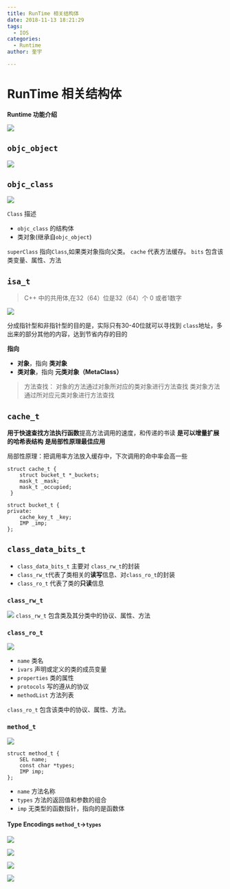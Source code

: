 ```yaml
---
title: RunTime 相关结构体
date: 2018-11-13 18:21:29
tags:
  - IOS
categories:
  - Runtime
author: 奎宇

---
```


# RunTime 相关结构体

**Runtime 功能介绍**

![](https://kuiyu-1258489344.cos.ap-chengdu.myqcloud.com/RunTime-%E7%9B%B8%E5%85%B3%E7%BB%93%E6%9E%84%E4%BD%93/runtime_map.png)


## `objc_object`
![](https://kuiyu-1258489344.cos.ap-chengdu.myqcloud.com/RunTime-%E7%9B%B8%E5%85%B3%E7%BB%93%E6%9E%84%E4%BD%93/objc_object_map.png)

## `objc_class`

![](https://kuiyu-1258489344.cos.ap-chengdu.myqcloud.com/RunTime-%E7%9B%B8%E5%85%B3%E7%BB%93%E6%9E%84%E4%BD%93/objc_class_map.png)

`Class` 描述
- `objc_class` 的结构体
- 类对象(继承自`objc_object`)

`superClass` 指向`Class`,如果类对象指向父类。
`cache` 代表方法缓存。
`bits` 包含该类变量、属性、方法
<!--more-->
## `isa_t`

> C++ 中的共用体,在32（64）位是32（64）个 0 或者1数字

![](https://kuiyu-1258489344.cos.ap-chengdu.myqcloud.com/RunTime-%E7%9B%B8%E5%85%B3%E7%BB%93%E6%9E%84%E4%BD%93/isa_ma.png)

分成指针型和非指针型的目的是，实际只有30-40位就可以寻找到 `class`地址，多出来的部分其他的内容，达到节省内存的目的

**指向**

- **对象**，指向 **类对象**
- **类对象**，指向 **元类对象（MetaClass）**

> 方法查找： 
> 对象的方法通过对象所对应的类对象进行方法查找
> 类对象方法通过所对应元类对象进行方法查找

## `cache_t`
**用于快速查找方法执行函数**提高方法调用的速度，和传递的书读
**是可以增量扩展的哈希表结构**
**是局部性原理最佳应用**

局部性原理：把调用率方法放入缓存中，下次调用的命中率会高一些

```
struct cache_t {
    struct bucket_t *_buckets;
    mask_t _mask;
    mask_t _occupied;
 }
```

```
struct bucket_t {
private:
    cache_key_t _key;
    IMP _imp;
};
```

## `class_data_bits_t`

- `class_data_bits_t` 主要对 `class_rw_t`的封装
- `class_rw_t`代表了类相关的**读写**信息、对`class_ro_t`的封装
- `class_ro_t` 代表了类的**只读**信息
### `class_rw_t`
![](https://kuiyu-1258489344.cos.ap-chengdu.myqcloud.com/RunTime-%E7%9B%B8%E5%85%B3%E7%BB%93%E6%9E%84%E4%BD%93/class_rw_t.png)
`class_rw_t` 包含类及其分类中的协议、属性、方法

### `class_ro_t`
![](https://kuiyu-1258489344.cos.ap-chengdu.myqcloud.com/RunTime-%E7%9B%B8%E5%85%B3%E7%BB%93%E6%9E%84%E4%BD%93/class_ro_t.png)

- `name` 类名
- `ivars` 声明或定义的类的成员变量
- `properties` 类的属性
- `protocols` 写的遵从的协议
- `methodList` 方法列表

`class_ro_t` 包含该类中的协议、属性、方法。

### `method_t`
![](https://kuiyu-1258489344.cos.ap-chengdu.myqcloud.com/RunTime-%E7%9B%B8%E5%85%B3%E7%BB%93%E6%9E%84%E4%BD%93/method_t.png)
```
struct method_t {
    SEL name;
    const char *types;
    IMP imp;
};
```

- `name` 方法名称
- `types` 方法的返回值和参数的组合
- `imp` 无类型的函数指针，指向的是函数体

#### Type Encodings `method_t`->`types` 
![](https://kuiyu-1258489344.cos.ap-chengdu.myqcloud.com/RunTime-%E7%9B%B8%E5%85%B3%E7%BB%93%E6%9E%84%E4%BD%93/type%20Encodings.png)

![](https://kuiyu-1258489344.cos.ap-chengdu.myqcloud.com/RunTime-%E7%9B%B8%E5%85%B3%E7%BB%93%E6%9E%84%E4%BD%93/testmethod.png)

![](https://kuiyu-1258489344.cos.ap-chengdu.myqcloud.com/RunTime-%E7%9B%B8%E5%85%B3%E7%BB%93%E6%9E%84%E4%BD%93/20190113085645545.png)

![](https://kuiyu-1258489344.cos.ap-chengdu.myqcloud.com/RunTime-%E7%9B%B8%E5%85%B3%E7%BB%93%E6%9E%84%E4%BD%93/20190113085628224.png)


